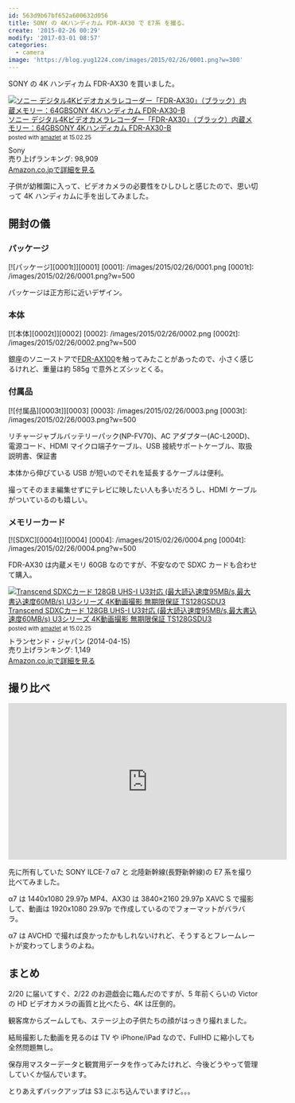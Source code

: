```yaml
---
id: 563d9b67bf652a600632d056
title: SONY の 4Kハンディカム FDR-AX30 で E7系 を撮る。
create: '2015-02-26 00:29'
modify: '2017-03-01 08:57'
categories:
  - camera
image: 'https://blog.yug1224.com/images/2015/02/26/0001.png?w=300'
---
```


SONY の 4K ハンディカム FDR-AX30 を買いました。

<div class="amazlet-box" style="margin-bottom:0px;"><div class="amazlet-image" style="float:left;margin:0px 12px 1px 0px;"><a href="http://www.amazon.co.jp/exec/obidos/ASIN/B00S7KOEZM/yug1224-22/ref=nosim/" name="amazletlink" target="_blank"><img src="http://ecx.images-amazon.com/images/I/31qzvB2JLcL._SL160_.jpg" alt="ソニー デジタル4Kビデオカメラレコーダー「FDR-AX30」（ブラック）内蔵メモリー：64GBSONY 4Kハンディカム FDR-AX30-B" style="border: none;" /></a></div><div class="amazlet-info" style="line-height:120%; margin-bottom: 10px"><div class="amazlet-name" style="margin-bottom:10px;line-height:120%"><a href="http://www.amazon.co.jp/exec/obidos/ASIN/B00S7KOEZM/yug1224-22/ref=nosim/" name="amazletlink" target="_blank">ソニー デジタル4Kビデオカメラレコーダー「FDR-AX30」（ブラック）内蔵メモリー：64GBSONY 4Kハンディカム FDR-AX30-B</a><div class="amazlet-powered-date" style="font-size:80%;margin-top:5px;line-height:120%">posted with <a href="http://www.amazlet.com/" title="amazlet" target="_blank">amazlet</a> at 15.02.25</div></div><div class="amazlet-detail">Sony <br />売り上げランキング: 98,909<br /></div><div class="amazlet-sub-info" style="float: left;"><div class="amazlet-link" style="margin-top: 5px"><a href="http://www.amazon.co.jp/exec/obidos/ASIN/B00S7KOEZM/yug1224-22/ref=nosim/" name="amazletlink" target="_blank">Amazon.co.jpで詳細を見る</a></div></div></div><div class="amazlet-footer" style="clear: left"></div></div>

子供が幼稚園に入って、ビデオカメラの必要性をひしひしと感じたので、思い切って 4K ハンディカムに手を出してみました。

<!-- more -->

## 開封の儀

### パッケージ

[![パッケージ][0001t]][0001]
[0001]: /images/2015/02/26/0001.png
[0001t]: /images/2015/02/26/0001.png?w=500

パッケージは正方形に近いデザイン。

### 本体

[![本体][0002t]][0002]
[0002]: /images/2015/02/26/0002.png
[0002t]: /images/2015/02/26/0002.png?w=500

銀座のソニーストアで[FDR-AX100](http://www.amazon.co.jp/exec/obidos/ASIN/B00HVRG7MU/yug1224-22/ref=nosim/)を触ってみたことがあったので、小さく感じるけれど、重量は約 585g で意外とズシッとくる。

### 付属品

[![付属品][0003t]][0003]
[0003]: /images/2015/02/26/0003.png
[0003t]: /images/2015/02/26/0003.png?w=500

リチャージャブルバッテリーパック(NP-FV70)、AC アダプター(AC-L200D)、電源コード、HDMI マイクロ端子ケーブル、USB 接続サポートケーブル、取扱説明書、保証書

本体から伸びている USB が短いのでそれを延長するケーブルは便利。

撮ってそのまま編集せずにテレビに映したい人も多いだろうし、HDMI ケーブルがついているのも嬉しい。

### メモリーカード

[![SDXC][0004t]][0004]
[0004]: /images/2015/02/26/0004.png
[0004t]: /images/2015/02/26/0004.png?w=500

FDR-AX30 は内蔵メモリ 60GB なのですが、不安なので SDXC カードも合わせて購入。

<div class="amazlet-box" style="margin-bottom:0px;"><div class="amazlet-image" style="float:left;margin:0px 12px 1px 0px;"><a href="http://www.amazon.co.jp/exec/obidos/ASIN/B00J3KA8JG/yug1224-22/ref=nosim/" name="amazletlink" target="_blank"><img src="http://ecx.images-amazon.com/images/I/51SIByHvwLL._SL160_.jpg" alt="Transcend SDXCカード 128GB UHS-I U3対応 (最大読込速度95MB/s,最大書込速度60MB/s) U3シリーズ 4K動画撮影 無期限保証 TS128GSDU3" style="border: none;" /></a></div><div class="amazlet-info" style="line-height:120%; margin-bottom: 10px"><div class="amazlet-name" style="margin-bottom:10px;line-height:120%"><a href="http://www.amazon.co.jp/exec/obidos/ASIN/B00J3KA8JG/yug1224-22/ref=nosim/" name="amazletlink" target="_blank">Transcend SDXCカード 128GB UHS-I U3対応 (最大読込速度95MB/s,最大書込速度60MB/s) U3シリーズ 4K動画撮影 無期限保証 TS128GSDU3</a><div class="amazlet-powered-date" style="font-size:80%;margin-top:5px;line-height:120%">posted with <a href="http://www.amazlet.com/" title="amazlet" target="_blank">amazlet</a> at 15.02.25</div></div><div class="amazlet-detail">トランセンド・ジャパン (2014-04-15)<br />売り上げランキング: 1,149<br /></div><div class="amazlet-sub-info" style="float: left;"><div class="amazlet-link" style="margin-top: 5px"><a href="http://www.amazon.co.jp/exec/obidos/ASIN/B00J3KA8JG/yug1224-22/ref=nosim/" name="amazletlink" target="_blank">Amazon.co.jpで詳細を見る</a></div></div></div><div class="amazlet-footer" style="clear: left"></div></div>

## 撮り比べ

<iframe width="560" height="315" src="https://www.youtube.com/embed/1OErYD2dVv4" frameborder="0" allowfullscreen></iframe>

先に所有していた SONY ILCE-7 α7 と 北陸新幹線(長野新幹線)の E7 系を撮り比べてみました。

α7 は 1440x1080 29.97p MP4、AX30 は 3840×2160 29.97p XAVC S で撮影して、動画は 1920x1080 29.97p で作成しているのでフォーマットがバラバラ。

α7 は AVCHD で撮れば良かったかもしれないけれど、そうするとフレームレートが変わってしまうのよね。

## まとめ

2/20 に届いてすぐ、2/22 のお遊戯会に臨んだのですが、5 年前くらいの Victor の HD ビデオカメラの画質と比べたら、4K は圧倒的。

観客席からズームしても、ステージ上の子供たちの顔がはっきり撮れました。

結局撮影した動画を見るのは TV や iPhone/iPad なので、FullHD に縮小しても全然問題無し。

保存用マスターデータと観賞用データを作ってみたけれど、今後どうやって管理していくか悩んでいます。

とりあえずバックアップは S3 にぶち込んでいますけど。。。
